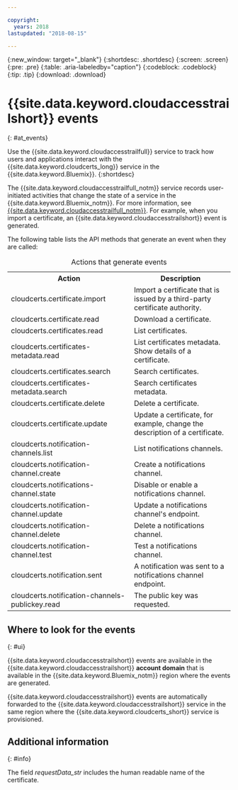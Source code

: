 ```yaml
---

copyright:
  years: 2018
lastupdated: "2018-08-15"

---
```


{:new_window: target="_blank"}
{:shortdesc: .shortdesc}
{:screen: .screen}
{:pre: .pre}
{:table: .aria-labeledby="caption"}
{:codeblock: .codeblock}
{:tip: .tip}
{:download: .download}


# {{site.data.keyword.cloudaccesstrailshort}} events  
{: #at_events}

Use the {{site.data.keyword.cloudaccesstrailfull}} service to track how users and applications interact with the {{site.data.keyword.cloudcerts_long}} service in the {{site.data.keyword.Bluemix}}.
{:shortdesc}

The {{site.data.keyword.cloudaccesstrailfull_notm}} service records user-initiated activities that change the state of a service in the {{site.data.keyword.Bluemix_notm}}. For more information, see [{{site.data.keyword.cloudaccesstrailfull_notm}}](/docs/services/cloud-activity-tracker/index.html#getting-started-with-cla). For example, when you import a certificate, an {{site.data.keyword.cloudaccesstrailshort}} event is generated.

The following table lists the API methods that generate an event when they are called:

<table>
  <caption>Actions that generate events</caption>
  <tr>
    <th>Action</th>
	  <th>Description</th>
  </tr>
  <tr>
    <td>cloudcerts.certificate.import</td>
	  <td>Import a certificate that is issued by a third-party certificate authority.</td>
  </tr>
  <tr>
    <td>cloudcerts.certificate.read</td>
	  <td>Download a certificate.</td>
  </tr>
  <tr>
    <td>cloudcerts.certificates.read</td>
	  <td>List certificates.</td>
  </tr>
  <tr>
    <td>cloudcerts.certificates-metadata.read</td>
	  <td>List certificates metadata. Show details of a certificate.</td>
  </tr>
  <tr>
    <td>cloudcerts.certificates.search</td>
	  <td>Search certificates.</td>
  </tr>
  <tr>
    <td>cloudcerts.certificates-metadata.search</td>
	  <td>Search certificates metadata.</td>
  </tr>
  <tr>
    <td>cloudcerts.certificate.delete</td>
	  <td>Delete a certificate.</td>
  </tr>
  <tr>
    <td>cloudcerts.certificate.update</td>
	  <td>Update a certificate, for example, change the description of a certificate.</td>
  </tr>
  <tr>
    <td>cloudcerts.notification-channels.list</td>
	  <td>List notifications channels.</td>
  </tr>
  <tr>
    <td>cloudcerts.notification-channel.create</td>
	  <td>Create a notifications channel.</td>
  </tr>
  <tr>
    <td>cloudcerts.notifications-channel.state</td>
	  <td>Disable or enable a notifications channel.</td>
  </tr>
  <tr>
    <td>cloudcerts.notification-channel.update</td>
	  <td>Update a notifications channel's endpoint.</td>
  </tr>
  <tr>
    <td>cloudcerts.notification-channel.delete</td>
	  <td>Delete a notifications channel.</td>
  </tr>
  <tr>
    <td>cloudcerts.notification-channel.test</td>
	  <td>Test a notifications channel.</td>
  </tr>
  <tr>
    <td>cloudcerts.notification.sent</td>
	  <td>A notification was sent to a notifications channel endpoint.</td>
  </tr>
  <tr>
    <td>cloudcerts.notification-channels-publickey.read</td>
	  <td>The public key was requested.</td>
  </tr>
</table>

## Where to look for the events
{: #ui}

{{site.data.keyword.cloudaccesstrailshort}} events are available in the {{site.data.keyword.cloudaccesstrailshort}} **account domain** that is available in the {{site.data.keyword.Bluemix_notm}} region where the events are generated.

{{site.data.keyword.cloudaccesstrailshort}} events are automatically forwarded to the {{site.data.keyword.cloudaccesstrailshort}} service in the same region where the {{site.data.keyword.cloudcerts_short}} service is provisioned.

## Additional information
{: #info}

The field *requestData_str* includes the human readable name of the certificate.
